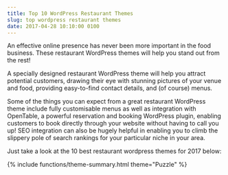 ```yaml
---
title: Top 10 WordPress Restaurant Themes
slug: top wordpress restaurant themes
date: 2017-04-28 10:10:00 0100
---
```


An effective online presence has never been more important in the food business. These restaurant WordPress themes will help you stand out from the rest!

A specially designed restaurant WordPress theme will help you attract potential customers, drawing their eye with stunning pictures of your venue and food, providing easy-to-find contact details, and (of course) menus. 

Some of the things you can expect from a great restaurant WordPress theme include fully customisable menus as well as integration with OpenTable, a powerful reservation and booking WordPress plugin, enabling customers to book directly through your website without having to call you up! SEO integration can also be hugely helpful in enabling you to climb the slippery pole of search rankings for your particular niche in your area.

Just take a look at the 10 best restaurant wordpress themes for 2017 below:


<div class="theme-summary" markdown="1">
{% include functions/theme-summary.html theme="Puzzle" %}
</div>
